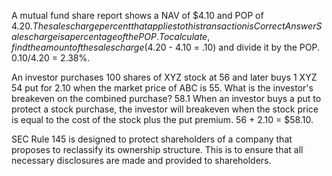 A mutual fund share report shows a NAV of $4.10 and POP of $4.20. The sales charge percent that applies to this transaction is
Correct Answer
Sales charge is a percentage of the POP. To calculate, find the amount of the sales charge ($4.20 - 4.10 = .10) and divide it by the POP. 0.10/4.20 = 2.38%.

An investor purchases 100 shares of XYZ stock at 56 and later buys 1 XYZ 54 put for 2.10 when the market price of ABC is 55. What is the investor's breakeven on the combined purchase?
58.1
When an investor buys a put to protect a stock purchase, the investor will breakeven when the stock price is equal to the cost of the stock plus the put premium. 56 + 2.10 = $58.10.

SEC Rule 145 is designed to protect shareholders of a company that proposes to reclassify its ownership structure. This is to ensure that all necessary disclosures are made and provided to shareholders.